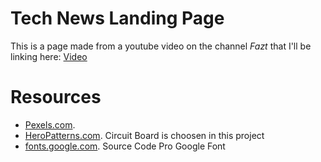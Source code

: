 # Tech News Landing Page

This is a page made from a youtube video on the channel *Fazt* that I'll be linking here: [Video](https://www.youtube.com/watch?v=Q2imkhmhOFo)

# Resources
* [Pexels.com](https://www.pexels.com/).
* [HeroPatterns.com](https://heropatterns.com/). Circuit Board is choosen in this project
* [fonts.google.com](https://fonts.google.com/specimen/Source+Code+Pro?query=code#styles). Source Code Pro Google Font
